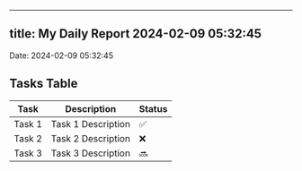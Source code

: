 
---
title: My Daily Report 2024-02-09 05:32:45
---

Date: 2024-02-09 05:32:45

## Tasks Table

| Task | Description | Status |
|------|-------------|--------|
| Task 1 | Task 1 Description | ✅ |
| Task 2 | Task 2 Description | ❌ |
| Task 3 | Task 3 Description | 🔜 |
